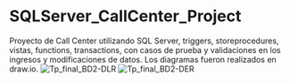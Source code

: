 # SQLServer_CallCenter_Project
Proyecto de Call Center utilizando SQL Server, triggers, storeprocedures, vistas, functions, transactions, con casos de prueba y validaciones en los ingresos y modificaciones de datos. Los diagramas fueron realizados en draw.io.
![Tp_final_BD2-DLR](https://github.com/jordanshokida/SQLServer_CallCenter_Project/assets/95180785/707d93fa-5b98-4b78-8c5a-3cda71043409)
![Tp_final_BD2-DER](https://github.com/jordanshokida/SQLServer_CallCenter_Project/assets/95180785/cffacd8a-828f-4a78-b60a-1c2f135ffb92)
